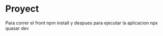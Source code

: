 # Proyect
 Para correr el front
 npm install
 y despues para ejecutar la aplicacion 
 npx quasar dev
